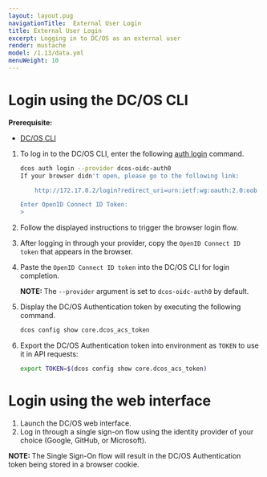 ```yaml
---
layout: layout.pug
navigationTitle:  External User Login
title: External User Login
excerpt: Logging in to DC/OS as an external user
render: mustache
model: /1.13/data.yml
menuWeight: 10
---
```


<!-- The source repository for this topic is https://github.com/dcos/dcos-docs-site -->

# Login using the DC/OS CLI

**Prerequisite:**
- [DC/OS CLI](/mesosphere/dcos/1.13/cli/)

1.  To log in to the DC/OS CLI, enter the following [auth login](/mesosphere/dcos/1.13/cli/command-reference/dcos-auth/dcos-auth-login/) command.

    ```bash
    dcos auth login --provider dcos-oidc-auth0
    If your browser didn't open, please go to the following link:

        http://172.17.0.2/login?redirect_uri=urn:ietf:wg:oauth:2.0:oob

    Enter OpenID Connect ID Token: 
    >
    ```

1. Follow the displayed instructions to trigger the browser login flow.

1. After logging in through your provider, copy the `OpenID Connect ID token` that appears in the browser.

1. Paste the `OpenID Connect ID token` into the DC/OS CLI for login completion.

    <p class="message--note"><strong>NOTE: </strong>The <code>--provider</code> argument is set to <code>dcos-oidc-auth0</code> by default.</p>

1. Display the DC/OS Authentication token by executing the following command.

    ```bash
    dcos config show core.dcos_acs_token
    ```
1. Export the DC/OS Authentication token into environment as `TOKEN` to use it in API requests:

    ```bash
    export TOKEN=$(dcos config show core.dcos_acs_token)
    ```

# Login using the web interface

1.  Launch the DC/OS web interface.
2.  Log in through a single sign-on flow using the identity provider of your choice (Google, GitHub, or Microsoft).

<p class="message--note"><strong>NOTE: </strong>The Single Sign-On flow will result in the DC/OS Authentication token being stored in a browser cookie.</p>


